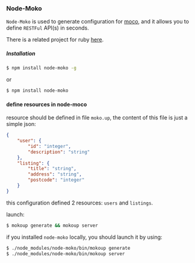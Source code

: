 ### Node-Moko

`Node-Moko` is used to generate configuration for [moco](https://github.com/dreamhead/moco), and it allows you to define `RESTFul` API(s) in seconds.

There is a related project for ruby [here](https://github.com/abruzzi/moko).

##### Installation

```sh
$ npm install node-moko -g
```

or 

```sh
$ npm install node-moko
```

#### define resources in node-moco

resource should be defined in file `moko.up`, the content of this file is just a simple json:

```json
{
    "user": {
        "id": "integer",
        "description": "string"
    },
    "listing": {
        "title": "string",
        "address": "string",
        "postcode": "integer"
    }
}
```

this configuration defined 2 resources: `users` and `listings`.

launch:

```sh
$ mokoup generate && mokoup server
```

if you installed `node-moko` locally, you should launch it by using:

```sh
$ ./node_modules/node-moko/bin/mokoup generate
$ ./node_modules/node-moko/bin/mokoup server
```
